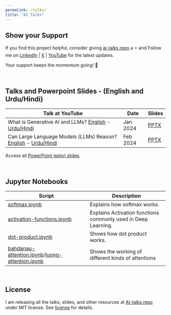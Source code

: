 ```yaml
---
permalink: /talks/
title: "AI Talks"
---
```


## Show your Support

If you find this project helpful, consider giving [ai-talks repo](https://github.com/asimmunawar/ai-talks) a ⭐️ and Follow me on [LinkedIn](https://www.linkedin.com/in/asimmunawar/) | [X](https://x.com/asimunawar) | [YouTube](https://www.youtube.com/@asimmunawar) for the latest updates.

Your support keeps the momentum going! 🌟

&nbsp;

## Talks and Powerpoint Slides - (English and Urdu/Hindi)

| Talk at YouTube    | Date    | Slides  |
| ------------------ | ------- | ------- |
| What is Generative AI and LLMs? [English](https://youtu.be/AneKPA_0b0s?si=mnalVtWn0xMS_PEp) - [Urdu/Hindi](https://youtu.be/yS6HqwG324I)  | Jan 2024   | [PPTX](https://github.com/asimmunawar/ai-talks/blob/main/docs/presentations/WhatIsGenAI202401.pptx) |
| Can Large Language Models (LLMs) Reason? [English](https://youtu.be/RXG85xI23-o?si=4BTeNuh4iRQm9Asy) - [Urdu/Hindi](https://youtu.be/UUXIqo87r-Y) | Feb 2024 | [PPTX](https://github.com/asimmunawar/ai-talks/blob/main/docs/presentations/ReasoningWithLLMs202402.pptx) |

Access all [PowerPoint (pptx) slides](https://github.com/asimmunawar/ai-talks/docs/presentations).

&nbsp;

## Jupyter Notebooks

| Script    | Description |
| ------ | ------- |
| [softmax.ipynb](https://github.com/asimmunawar/ai-talks/blob/main/src/jupyter-notebooks/softmax.ipynb)   | Explains how softmax works.    |
| [activation-functions.ipynb](https://github.com/asimmunawar/ai-talks/blob/main/src/jupyter-notebooks/activation-functions.ipynb)   | Explains Activation functions commonly used in Deep Learning.   |
| [dot-product.ipynb](https://github.com/asimmunawar/ai-talks/blob/main/src/jupyter-notebooks/dot-product.ipynb)   | Shows how dot product works.   |
| [bahdanau-attention.ipynb](https://github.com/asimmunawar/ai-talks/blob/main/src/jupyter-notebooks/bahdanau-attention.ipynb)/[luong-attention.ipynb](https://github.com/asimmunawar/ai-talks/blob/main/src/jupyter-notebooks/luong-attention.ipynb) | Shows the working of different kinds of attentions |

&nbsp;

## License
I am releasing all the talks, slides, and other resources at [AI-talks repo](https://github.com/asimmunawar/ai-talks) under MIT license. See [license](https://github.com/asimmunawar/ai-talks/blob/main/License) for details.
